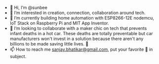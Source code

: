- 👋 Hi, I’m @sunbee
- 👀 I’m interested in creation, connection, collaboration around tech.
- 🌱 I’m currently building home automation with ESP8266-12E nodemcu, IoT Stack on Raspberry Pi and MIT App Inventor.
- 💞️ I’m looking to collaborate with a maker chic on tech that prevents infant deaths in a hot car. These deaths are totally preventable but car manufacturers won't invest in a solution because there aren't any billions to be made saving little lives. :exploding_head:
- 📫 How to reach me sanjay.bhatikar@gmail.com, put your favorite 🍺 in subject.

<!---
sunbee/sunbee is a ✨ special ✨ repository because its `README.md` (this file) appears on your GitHub profile.
You can click the Preview link to take a look at your changes.
--->
